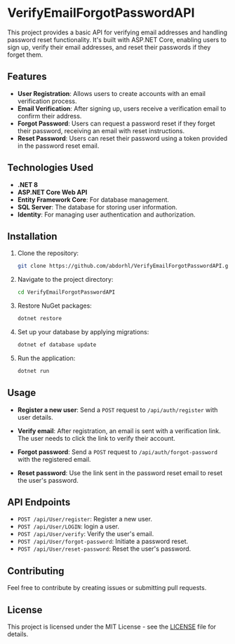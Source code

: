 # VerifyEmailForgotPasswordAPI

This project provides a basic API for verifying email addresses and handling password reset functionality. It's built with ASP.NET Core, enabling users to sign up, verify their email addresses, and reset their passwords if they forget them.

## Features

- **User Registration**: Allows users to create accounts with an email verification process.
- **Email Verification**: After signing up, users receive a verification email to confirm their address.
- **Forgot Password**: Users can request a password reset if they forget their password, receiving an email with reset instructions.
- **Reset Password**: Users can reset their password using a token provided in the password reset email.

## Technologies Used

- **.NET 8**
- **ASP.NET Core Web API**
- **Entity Framework Core**: For database management.
- **SQL Server**: The database for storing user information.
- **Identity**: For managing user authentication and authorization.


## Installation

1. Clone the repository:

   ```bash
   git clone https://github.com/abdorhl/VerifyEmailForgotPasswordAPI.git
   ```

2. Navigate to the project directory:

   ```bash
   cd VerifyEmailForgotPasswordAPI
   ```

3. Restore NuGet packages:

   ```bash
   dotnet restore
   ```

4. Set up your database by applying migrations:

   ```bash
   dotnet ef database update
   ```

5. Run the application:

   ```bash
   dotnet run
   ```

## Usage

- **Register a new user**: 
  Send a `POST` request to `/api/auth/register` with user details.
  
- **Verify email**: 
  After registration, an email is sent with a verification link. The user needs to click the link to verify their account.

- **Forgot password**: 
  Send a `POST` request to `/api/auth/forgot-password` with the registered email.

- **Reset password**: 
  Use the link sent in the password reset email to reset the user's password.

## API Endpoints

- `POST /api/User/register`: Register a new user.
- `POST /api/User/LOGIN`: login a user.
- `POST /api/User/verify`: Verify the user's email.
- `POST /api/User/forgot-password`: Initiate a password reset.
- `POST /api/User/reset-password`: Reset the user's password.

## Contributing

Feel free to contribute by creating issues or submitting pull requests.

## License

This project is licensed under the MIT License - see the [LICENSE](LICENSE) file for details.
